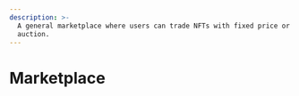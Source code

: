```yaml
---
description: >-
  A general marketplace where users can trade NFTs with fixed price or on
  auction.
---
```


# Marketplace

